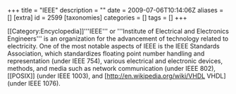 +++
title = "IEEE"
description = ""
date = 2009-07-06T10:14:06Z
aliases = []
[extra]
id = 2599
[taxonomies]
categories = []
tags = []
+++

[[Category:Encyclopedia]]'''IEEE''' or '''Institute of Electrical and Electronics Engineers''' is an organization for the advancement of technology related to electricity. One of the most notable aspects of IEEE is the IEEE Standards Association, which standardizes floating point number handling and representation (under IEEE 754), various electrical and electronic devices, methods, and media such as network communication (under IEEE 802), [[POSIX]] (under IEEE 1003), and [http://en.wikipedia.org/wiki/VHDL VHDL] (under IEEE 1076).

